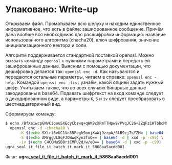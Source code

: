 # Упаковано: Write-up

Открываем файл. Проматываем всю шелуху и находим единственное информативное, что есть в файле: зашифрованное сообщение. Причём дана вообще вся необходимая для расшифровки информация: название использованного алгоритма (chacha20), ключ шифрования, значение инициализационного вектора и соли.

Алгоритм поддерживается стандартной поставкой openssl. Можно вызвать команду `openssl` с нужными параметрами и передать ей зашифрованные данные. Выясним с помощью документации, что дешифровка делается так: `openssl enc -d`. Как называются и передаются остальные параметры, читаем в справке: `openssl enc -help`. Командой `openssl enc -list` узнаём, какой опцией задать нужный шифр. Учитываем также, что во всех случаях бинарные данные закодированы в base64. Подавать шифртекст на вход команде следует в декодированном виде, а параметры `K`, `S` и `iv` следует преобразовать в шестнадцатеричный вид.

Сформируем команду:

```bash
$ echo /BfXeiwcpGNvCioouSXEcyCbswq+qWK9cXPmTTHpw9/PVqJC2G+ZZqFz1WlbhoMXfNY23g== | base64 -d | \
  openssl enc -d -chacha20 \
      -K $(echo SXfrl6vUC1Vn35Fegh9onjXwWj9zrpA/SlB9zjTsYZM= | base64 -d | xxd -p -c99) \
      -S $(echo AMrggUL8qFJOWwqKyn3fxQ== | base64 -d | xxd -p -c99) \
      -iv $(echo C4COMuSB8riCMPU2d/w/eQ== | base64 -d | xxd -p -c99)
ugra_seal_it_file_it_batch_it_mark_it_5868aa5acdd001
```

Флаг: **ugra_[seal_it_file_it_batch_it_mark_it](https://youtube.com/watch?v=B6bN_T92SYY)_5868aa5acdd001**
